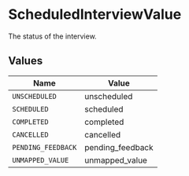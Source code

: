 # ScheduledInterviewValue

The status of the interview.


## Values

| Name               | Value              |
| ------------------ | ------------------ |
| `UNSCHEDULED`      | unscheduled        |
| `SCHEDULED`        | scheduled          |
| `COMPLETED`        | completed          |
| `CANCELLED`        | cancelled          |
| `PENDING_FEEDBACK` | pending_feedback   |
| `UNMAPPED_VALUE`   | unmapped_value     |
